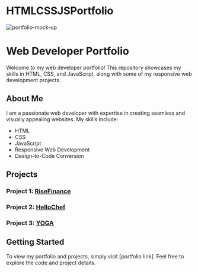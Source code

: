 # HTMLCSSJSPortfolio

![portfolio-mock-up](https://github.com/DOSSA-HASAN/HTMLCSSJSProfolio/assets/161303408/f12cfc05-a7e9-4d53-920b-0c01389fae33)

# Web Developer Portfolio

Welcome to my web developer portfolio! This repository showcases my skills in HTML, CSS, and JavaScript, along with some of my responsive web development projects.

## About Me

I am a passionate web developer with expertise in creating seamless and visually appealing websites. My skills include:

- HTML
- CSS
- JavaScript
- Responsive Web Development
- Design-to-Code Conversion

## Projects

### Project 1: [RiseFinance](https://dossa-hasan.github.io/RiseFinance/)

### Project 2: [HelloChef](https://dossa-hasan.github.io/HelloChef/)

### Project 3: [YOGA](https://dossa-hasan.github.io/Yoga/)

## Getting Started

To view my portfolio and projects, simply visit [portfolio link]. Feel free to explore the code and project details.
